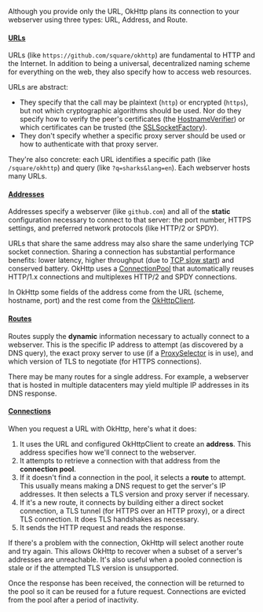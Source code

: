 Although you provide only the URL, OkHttp plans its connection to your webserver using three types: URL, Address, and Route.

#### [URLs](http://square.github.io/okhttp/2.x/okhttp/com/squareup/okhttp/HttpUrl.html)

URLs (like `https://github.com/square/okhttp`) are fundamental to HTTP and the Internet. In addition to being a universal, decentralized naming scheme for everything on the web, they also specify how to access web resources.

URLs are abstract:

 * They specify that the call may be plaintext (`http`) or encrypted (`https`), but not which cryptographic algorithms should be used. Nor do they specify how to verify the peer's certificates (the [HostnameVerifier](http://developer.android.com/reference/javax/net/ssl/HostnameVerifier.html)) or which certificates can be trusted (the [SSLSocketFactory](http://developer.android.com/reference/org/apache/http/conn/ssl/SSLSocketFactory.html)).
 * They don't specify whether a specific proxy server should be used or how to authenticate with that proxy server.

They're also concrete: each URL identifies a specific path (like `/square/okhttp`) and query (like `?q=sharks&lang=en`). Each webserver hosts many URLs.

#### [Addresses](http://square.github.io/okhttp/2.x/okhttp/com/squareup/okhttp/Address.html)

Addresses specify a webserver (like `github.com`) and all of the **static** configuration necessary to connect to that server: the port number, HTTPS settings, and preferred network protocols (like HTTP/2 or SPDY).

URLs that share the same address may also share the same underlying TCP socket connection. Sharing a connection has substantial performance benefits: lower latency, higher throughput (due to [TCP slow start](http://www.igvita.com/2011/10/20/faster-web-vs-tcp-slow-start/)) and conserved battery. OkHttp uses a [ConnectionPool](http://square.github.io/okhttp/2.x/okhttp/com/squareup/okhttp/ConnectionPool.html) that automatically reuses HTTP/1.x connections and multiplexes HTTP/2 and SPDY connections.

In OkHttp some fields of the address come from the URL (scheme, hostname, port) and the rest come from the [OkHttpClient](http://square.github.io/okhttp/2.x/okhttp/com/squareup/okhttp/OkHttpClient.html).

#### [Routes](http://square.github.io/okhttp/2.x/okhttp/com/squareup/okhttp/Route.html)

Routes supply the **dynamic** information necessary to actually connect to a webserver. This is the specific IP address to attempt (as discovered by a DNS query), the exact proxy server to use (if a [ProxySelector](http://developer.android.com/reference/java/net/ProxySelector.html) is in use), and which version of TLS to negotiate (for HTTPS connections).

There may be many routes for a single address. For example, a webserver that is hosted in multiple datacenters may yield multiple IP addresses in its DNS response.

#### [Connections](http://square.github.io/okhttp/2.x/okhttp/com/squareup/okhttp/Connection.html)

When you request a URL with OkHttp, here's what it does:

 1. It uses the URL and configured OkHttpClient to create an **address**. This address specifies how we'll connect to the webserver.
 2. It attempts to retrieve a connection with that address from the **connection pool**.
 3. If it doesn't find a connection in the pool, it selects a **route** to attempt. This usually means making a DNS request to get the server's IP addresses. It then selects a TLS version and proxy server if necessary.
 4. If it's a new route, it connects by building either a direct socket connection, a TLS tunnel (for HTTPS over an HTTP proxy), or a direct TLS connection. It does TLS handshakes as necessary.
 5. It sends the HTTP request and reads the response.

If there's a problem with the connection, OkHttp will select another route and try again. This allows OkHttp to recover when a subset of a server's addresses are unreachable. It's also useful when a pooled connection is stale or if the attempted TLS version is unsupported.

Once the response has been received, the connection will be returned to the pool so it can be reused for a future request. Connections are evicted from the pool after a period of inactivity.